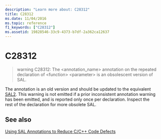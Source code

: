 ```yaml
---
description: "Learn more about: C28312"
title: C28312
ms.date: 11/04/2016
ms.topic: reference
f1_keywords: ["C28312"]
ms.assetid: 19828546-33c9-4373-b7df-2a362ca12637
---
```

# C28312

> warning C28312: The <annotation_name> annotation on the repeated declaration of \<function> \<parameter> is an obsolescent version of SAL.

The annotation is an old version and should be updated to the equivalent [SAL2](../code-quality/using-sal-annotations-to-reduce-c-cpp-code-defects.md). This warning is not emitted if a prior inconsistent annotation warning has been emitted, and is reported only once per declaration. Inspect the rest of the declaration for more obsolete SAL.

## See also

[Using SAL Annotations to Reduce C/C++ Code Defects](../code-quality/using-sal-annotations-to-reduce-c-cpp-code-defects.md)
